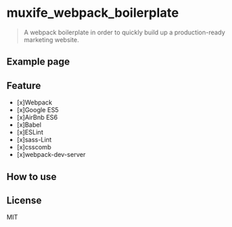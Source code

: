 # muxife_webpack_boilerplate

> A webpack boilerplate in order to quickly build up a production-ready marketing website.  

## Example page

## Feature

- [x]Webpack
- [x]Google ES5
- [x]AirBnb ES6
- [x]Babel
- [x]ESLint
- [x]sass-Lint
- [x]csscomb
- [x]webpack-dev-server

## How to use

## License

MIT
